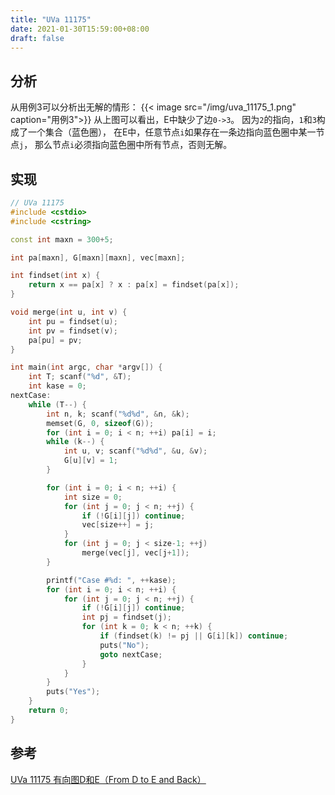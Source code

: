 ```yaml
---
title: "UVa 11175"
date: 2021-01-30T15:59:00+08:00
draft: false
---
```


## 分析

从用例3可以分析出无解的情形：
{{< image src="/img/uva_11175_1.png"
caption="用例3">}}
从上图可以看出，E中缺少了边`0->3`。
因为`2`的指向，`1`和`3`构成了一个集合（蓝色圈），
在E中，任意节点`i`如果存在一条边指向蓝色圈中某一节点`j`，
那么节点`i`必须指向蓝色圈中所有节点，否则无解。

## 实现

```cpp
// UVa 11175
#include <cstdio>
#include <cstring>

const int maxn = 300+5;

int pa[maxn], G[maxn][maxn], vec[maxn];

int findset(int x) {
    return x == pa[x] ? x : pa[x] = findset(pa[x]);
}

void merge(int u, int v) {
    int pu = findset(u);
    int pv = findset(v);
    pa[pu] = pv;
}

int main(int argc, char *argv[]) {
    int T; scanf("%d", &T);
    int kase = 0;
nextCase:
    while (T--) {
        int n, k; scanf("%d%d", &n, &k);
        memset(G, 0, sizeof(G));
        for (int i = 0; i < n; ++i) pa[i] = i;
        while (k--) {
            int u, v; scanf("%d%d", &u, &v);
            G[u][v] = 1;
        }

        for (int i = 0; i < n; ++i) {
            int size = 0;
            for (int j = 0; j < n; ++j) {
                if (!G[i][j]) continue;
                vec[size++] = j;
            }
            for (int j = 0; j < size-1; ++j)
                merge(vec[j], vec[j+1]);
        }

        printf("Case #%d: ", ++kase);
        for (int i = 0; i < n; ++i) {
            for (int j = 0; j < n; ++j) {
                if (!G[i][j]) continue;
                int pj = findset(j);
                for (int k = 0; k < n; ++k) {
                    if (findset(k) != pj || G[i][k]) continue;
                    puts("No");
                    goto nextCase;
                }
            }
        }
        puts("Yes");
    }
    return 0;
}
```

## 参考

[UVa 11175 有向图D和E（From D to E and Back）](https://blog.csdn.net/Inuyasha__/article/details/103384599)
